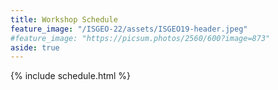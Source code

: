 ```yaml
---
title: Workshop Schedule
feature_image: "/ISGEO-22/assets/ISGEO19-header.jpeg"
#feature_image: "https://picsum.photos/2560/600?image=873"
aside: true
---
```

{% include schedule.html %}
